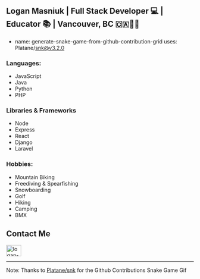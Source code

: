 ## Logan Masniuk | Full Stack Developer 💻 | Educator 📚 | Vancouver, BC 🇨🇦🌲🌊


- name: generate-snake-game-from-github-contribution-grid
  uses: Platane/snk@v3.2.0
            

### Languages:
* JavaScript
* Java
* Python
* PHP

### Libraries & Frameworks
* Node
* Express
* React
* Django
* Laravel
  

### Hobbies:
* Mountain Biking
* Freediving & Spearfishing
* Snowboarding
* Golf
* Hiking
* Camping
* BMX

## Contact Me
<a href="https://www.linkedin.com/in/logan-masniuk-a0a24749/" target="blank"><img align="center" src="https://raw.githubusercontent.com/rahuldkjain/github-profile-readme-generator/master/src/images/icons/Social/linked-in-alt.svg" alt="logan-masniuk" height="30" width="40" /></a>

---

Note: Thanks to [Platane/snk](https://github.com/Platane/snk) for the Github Contributions Snake Game Gif

